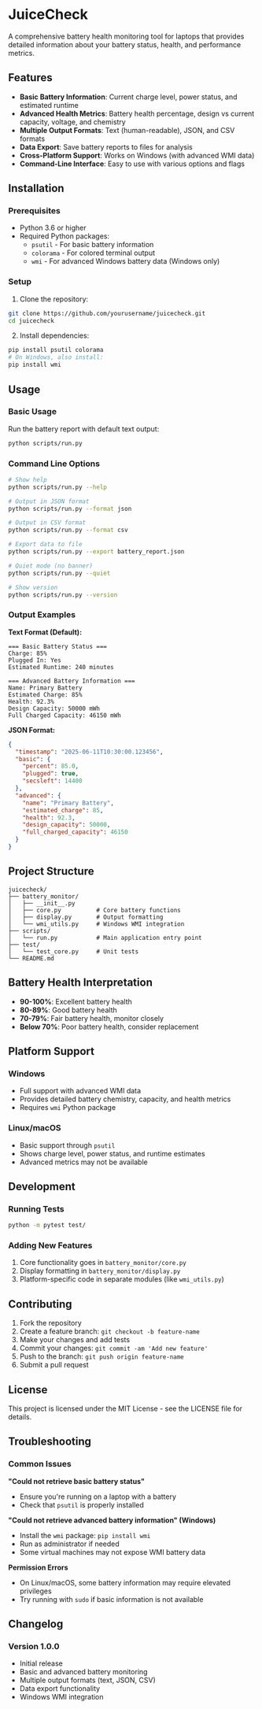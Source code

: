 # JuiceCheck

A comprehensive battery health monitoring tool for laptops that provides detailed information about your battery status, health, and performance metrics.

## Features

- **Basic Battery Information**: Current charge level, power status, and estimated runtime
- **Advanced Health Metrics**: Battery health percentage, design vs current capacity, voltage, and chemistry
- **Multiple Output Formats**: Text (human-readable), JSON, and CSV formats
- **Data Export**: Save battery reports to files for analysis
- **Cross-Platform Support**: Works on Windows (with advanced WMI data)
- **Command-Line Interface**: Easy to use with various options and flags

## Installation

### Prerequisites

- Python 3.6 or higher
- Required Python packages:
  - `psutil` - For basic battery information
  - `colorama` - For colored terminal output
  - `wmi` - For advanced Windows battery data (Windows only)

### Setup

1. Clone the repository:
```bash
git clone https://github.com/yourusername/juicecheck.git
cd juicecheck
```

2. Install dependencies:
```bash
pip install psutil colorama
# On Windows, also install:
pip install wmi
```

## Usage

### Basic Usage

Run the battery report with default text output:
```bash
python scripts/run.py
```

### Command Line Options

```bash
# Show help
python scripts/run.py --help

# Output in JSON format
python scripts/run.py --format json

# Output in CSV format
python scripts/run.py --format csv

# Export data to file
python scripts/run.py --export battery_report.json

# Quiet mode (no banner)
python scripts/run.py --quiet

# Show version
python scripts/run.py --version
```

### Output Examples

**Text Format (Default):**
```
=== Basic Battery Status ===
Charge: 85%
Plugged In: Yes
Estimated Runtime: 240 minutes

=== Advanced Battery Information ===
Name: Primary Battery
Estimated Charge: 85%
Health: 92.3%
Design Capacity: 50000 mWh
Full Charged Capacity: 46150 mWh
```

**JSON Format:**
```json
{
  "timestamp": "2025-06-11T10:30:00.123456",
  "basic": {
    "percent": 85.0,
    "plugged": true,
    "secsleft": 14400
  },
  "advanced": {
    "name": "Primary Battery",
    "estimated_charge": 85,
    "health": 92.3,
    "design_capacity": 50000,
    "full_charged_capacity": 46150
  }
}
```

## Project Structure

```
juicecheck/
├── battery_monitor/
│   ├── __init__.py
│   ├── core.py          # Core battery functions
│   ├── display.py       # Output formatting
│   └── wmi_utils.py     # Windows WMI integration
├── scripts/
│   └── run.py           # Main application entry point
├── test/
│   └── test_core.py     # Unit tests
└── README.md
```

## Battery Health Interpretation

- **90-100%**: Excellent battery health
- **80-89%**: Good battery health
- **70-79%**: Fair battery health, monitor closely
- **Below 70%**: Poor battery health, consider replacement

## Platform Support

### Windows
- Full support with advanced WMI data
- Provides detailed battery chemistry, capacity, and health metrics
- Requires `wmi` Python package

### Linux/macOS
- Basic support through `psutil`
- Shows charge level, power status, and runtime estimates
- Advanced metrics may not be available

## Development

### Running Tests

```bash
python -m pytest test/
```

### Adding New Features

1. Core functionality goes in `battery_monitor/core.py`
2. Display formatting in `battery_monitor/display.py`
3. Platform-specific code in separate modules (like `wmi_utils.py`)

## Contributing

1. Fork the repository
2. Create a feature branch: `git checkout -b feature-name`
3. Make your changes and add tests
4. Commit your changes: `git commit -am 'Add new feature'`
5. Push to the branch: `git push origin feature-name`
6. Submit a pull request

## License

This project is licensed under the MIT License - see the LICENSE file for details.

## Troubleshooting

### Common Issues

**"Could not retrieve basic battery status"**
- Ensure you're running on a laptop with a battery
- Check that `psutil` is properly installed

**"Could not retrieve advanced battery information" (Windows)**
- Install the `wmi` package: `pip install wmi`
- Run as administrator if needed
- Some virtual machines may not expose WMI battery data

**Permission Errors**
- On Linux/macOS, some battery information may require elevated privileges
- Try running with `sudo` if basic information is not available

## Changelog

### Version 1.0.0
- Initial release
- Basic and advanced battery monitoring
- Multiple output formats (text, JSON, CSV)
- Data export functionality
- Windows WMI integration

